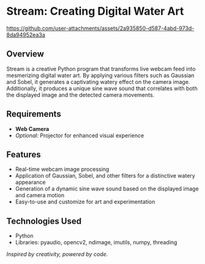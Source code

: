 # Stream: Creating Digital Water Art


https://github.com/user-attachments/assets/2a935850-d587-4abd-973d-8da94952ea3a


## Overview

Stream is a creative Python program that transforms live webcam feed into mesmerizing digital water art. By applying various filters such as Gaussian and Sobel, it generates a captivating watery effect on the camera image. Additionally, it produces a unique sine wave sound that correlates with both the displayed image and the detected camera movements.

## Requirements

- **Web Camera**
- *Optional:* Projector for enhanced visual experience

## Features

- Real-time webcam image processing
- Application of Gaussian, Sobel, and other filters for a distinctive watery appearance
- Generation of a dynamic sine wave sound based on the displayed image and camera motion
- Easy-to-use and customize for art and experimentation

## Technologies Used

- Python
- Libraries: pyaudio, opencv2, ndimage, imutils, numpy, threading

*Inspired by creativity, powered by code.*
